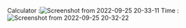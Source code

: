 Calculator :![Screenshot from 2022-09-25 20-33-11](https://user-images.githubusercontent.com/108522080/192150453-eb0c8350-f628-433e-bc70-51612470b9e3.png)
Time :![Screenshot from 2022-09-25 20-32-22](https://user-images.githubusercontent.com/108522080/192150457-ddcd5058-ea3d-4e27-84ed-846c19229437.png)
